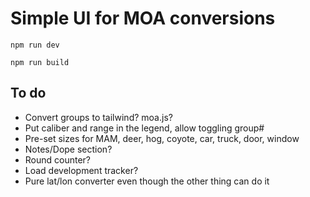 # Simple UI for MOA conversions

`npm run dev`

`npm run build`

## To do

- Convert groups to tailwind? moa.js?
- Put caliber and range in the legend, allow toggling group#
- Pre-set sizes for MAM, deer, hog, coyote, car, truck, door, window
- Notes/Dope section?
- Round counter?
- Load development tracker?
- Pure lat/lon converter even though the other thing can do it